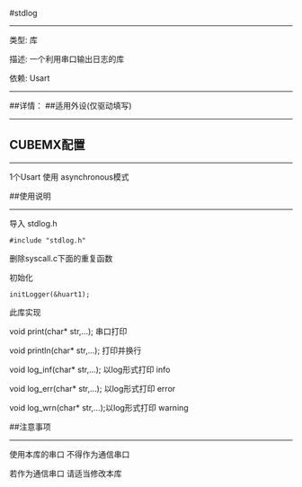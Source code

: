 #stdlog

---

类型: 库

描述: 一个利用串口输出日志的库

依赖: Usart

---

##详情：
##适用外设(仅驱动填写)

---



## CUBEMX配置

---
1个Usart 使用 asynchronous模式

##使用说明

---

导入 stdlog.h

`#include "stdlog.h" `

删除syscall.c下面的重复函数

初始化 

`initLogger(&huart1);`

此库实现

void print(char* str,...);  串口打印

void println(char* str,...); 打印并换行

void log_inf(char* str,...); 以log形式打印 info

void log_err(char* str,...); 以log形式打印 error

void log_wrn(char* str,...);以log形式打印 warning



##注意事项

---

使用本库的串口 不得作为通信串口

若作为通信串口 请适当修改本库